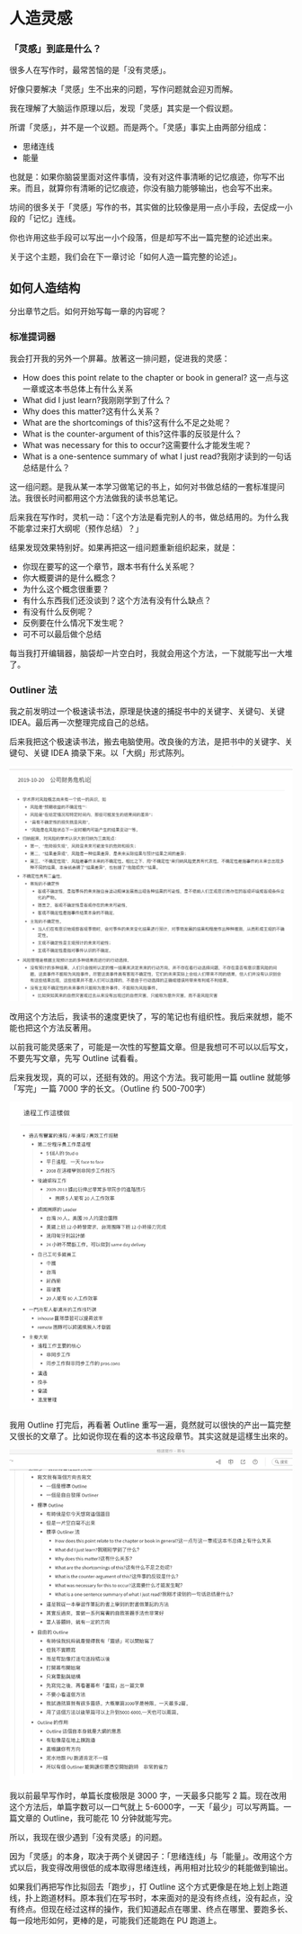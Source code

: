 # 人造灵感

### 「灵感」到底是什么？

很多人在写作时，最常苦恼的是「没有灵感」。

好像只要解决「灵感」生不出来的问题，写作问题就会迎刃而解。

我在理解了大脑运作原理以后，发现「灵感」其实是一个假议题。

所谓「灵感」，并不是一个议题。而是两个。「灵感」事实上由两部分组成：

* 思绪连线
* 能量

也就是：如果你脑袋里面对这件事情，没有对这件事清晰的记忆痕迹，你写不出来。而且，就算你有清晰的记忆痕迹，你没有脑力能够输出，也会写不出来。

坊间的很多关于「灵感」写作的书，其实做的比较像是用一点小手段，去促成一小段的「记忆」连线。

你也许用这些手段可以写出一小个段落，但是却写不出一篇完整的论述出来。

关于这个主题，我们会在下一章讨论「如何人造一篇完整的论述」。

## 如何人造结构

分出章节之后。如何开始写每一章的内容呢？

### 标准提词器

我会打开我的另外一个屏幕。放著这一排问题，促进我的灵感：

* How does this point relate to the chapter or book in
    general? 这一点与这一章或这本书总体上有什么关系
* What did I just learn?我刚刚学到了什么？
* Why does this matter?这有什么关系？
* What are the shortcomings of this?这有什么不足之处呢？
* What is the counter-argument of this?这件事的反驳是什么？
* What was necessary for this to occur?这需要什么才能发生呢？
* What is a one-sentence summary of what I just
    read?我刚才读到的一句话总结是什么？

这一组问题。是我从某一本学习做笔记的书上，如何对书做总结的一套标准提问法。我很长时间都用这个方法做我的读书总笔记。

后来我在写作时，灵机一动：「这个方法是看完别人的书，做总结用的。为什么我不能拿过来打大纲呢（预作总结）？」

结果发现效果特别好。如果再把这一组问题重新组织起来，就是：

* 你现在要写的这一个章节，跟本书有什么关系呢？
* 你大概要讲的是什么概念？
* 为什么这个概念很重要？
* 有什么东西我们还没谈到？这个方法有没有什么缺点？
* 有没有什么反例呢？
* 反例要在什么情况下发生呢？
* 可不可以最后做个总结

每当我打开编辑器，脑袋却一片空白时，我就会用这个方法，一下就能写出一大堆了。

### Outliner 法

我之前发明过一个极速读书法，原理是快速的捕捉书中的关键字、关键句、关键
IDEA。最后再一次整理完成自己的总结。

后来我把这个极速读书法，搬去电脑使用。改良後的方法，是把书中的关键字、关键句、关键
IDEA 摘录下来。以「大纲」形式陈列。

![图片](./image-03/media/image1.png)

改用这个方法后，我读书的速度更快了，写的笔记也有组织性。我后来就想，能不能也把这个方法反著用。

以前我可能灵感来了，可能是一次性的写整篇文章。但是我想可不可以以后写文，不要先写文章，先写
Outline 试看看。

后来我发现，真的可以，还挺有效的。用这个方法。我可能用一篇 outline
就能够「写完」一篇 7000 字的长文。（Outline 约 500-700字）

![图片](./image-03/media/image2.png)

我用 Outline 打完后，再看著 Outline 重写一遍，竟然就可以很快的产出一篇完整又很长的文章了。比如说你现在看的这本书这段章节。其实这就是這樣生出來的。

![图片](./image-03/media/image3.png)

我以前最早写作时，单篇长度极限是 3000 字，一天最多只能写 2 篇。现在改用这个方法后，单篇字数可以一口气就上 5-6000字，一天「最少」可以写两篇。一篇文章的 Outline，我可能花 10 分钟就能写完。

所以，我现在很少遇到「没有灵感」的问题。

因为「灵感」的本身，取决于两个关键因子：「思绪连线」与「能量」。改用这个方式以后，我变得改用很低的成本取得思绪连线，再用相对比较少的耗能做到输出。

如果我们再把写作比拟回去「跑步」，打 Outline 这个方式更像是在地上划上跑道线，扑上跑道材料。原本我们在写书时，本来面对的是没有终点线，没有起点，没有终点。但现在经过这样的操作，我们知道起点在哪里、终点在哪里、要跑多长、每一段地形如何，更棒的是，可能我们还能跑在 PU 跑道上。

